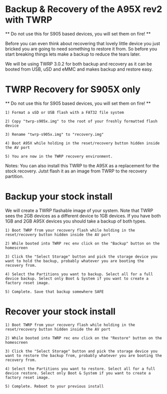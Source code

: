 # Backup & Recovery of the A95X rev2 with TWRP
** Do not use this for S905 based devices, you will set them on fire! **


Before you can even think about recovering that lovely little device you just bricked you are going to need something to restore it from. So before you start breaking things lets make a backup to reduce the tears later.

We will be using TWRP 3.0.2 for both backup and recovery as it can be booted from USB, uSD and eMMC and makes backup and restore easy.

# TWRP Recovery for S905X only
** Do not use this for S905 based devices, you will set them on fire! **


	1) Format a uSD or USB flash with a FAT32 file system

	2) Copy "twrp-s905x.img" to the root of your freshly formatted flash device

	3) Rename "twrp-s905x.img" to "recovery.img"

	4) Boot A95X while holding in the reset/recovery button hidden inside the AV port

	5) You are now in the TWRP recovery environment.


Notes: You can also install this TWRP to the A95X as a replacement for the stock recovery. Jutst flash it as an image from TWRP to the recovery partition.


# Backup your stock install
We will create a TWRP flashable image of your system. Note that TWRP sees the 2GB devices as a different device to 1GB devices. If you have both 1GB and 2GB A95X devices you should take a backup of both types.


	1) Boot TWRP from your recovery flash while holding in the reset/recovery button hidden inside the AV port

	2) While booted into TWRP rec env click on the "Backup" button on the homescreen

	3) Click the "Select Storage" button and pick the storage device you want to hold the backup, probably whatever you are booting the recovery from.

	4) Select the Partitions you want to backup. Select all for a full device backup. Select only Boot & System if you want to create a factory reset image.

	5) Complete. Save that backup somewhere SAFE


# Recover your stock install


	1) Boot TWRP from your recovery flash while holding in the reset/recovery button hidden inside the AV port

	2) While booted into TWRP rec env click on the "Restore" button on the homescreen

	3) Click the "Select Storage" button and pick the storage device you want to restore the backup from, probably whatever you are booting the recovery from.

	4) Select the Partitions you want to restore. Select all for a full device restore. Select only Boot & System if you want to create a factory reset image.

	5) Complete. Reboot to your previous install

